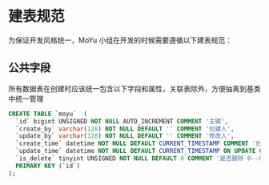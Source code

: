 # 建表规范
为保证开发风格统一，MoYu 小组在开发的时候需要遵循以下建表规范：

## 公共字段

所有数据表在创建时应该统一包含以下字段和属性，关联表除外，方便抽离到基类中统一管理
```sql
CREATE TABLE `moyu`  (
  `id` bigint UNSIGNED NOT NULL AUTO_INCREMENT COMMENT '主键',
  `create_by` varchar(128) NOT NULL DEFAULT '' COMMENT '创建人',
  `update_by` varchar(128) NOT NULL DEFAULT '' COMMENT '修改人',
  `create_time` datetime NOT NULL DEFAULT CURRENT_TIMESTAMP COMMENT '创建时间',
  `update_time` datetime NOT NULL DEFAULT CURRENT_TIMESTAMP ON UPDATE CURRENT_TIMESTAMP COMMENT '修改时间',
  `is_delete` tinyint UNSIGNED NOT NULL DEFAULT 0 COMMENT '是否删除 0--未删除 1--已删除',
  PRIMARY KEY (`id`)
);
```